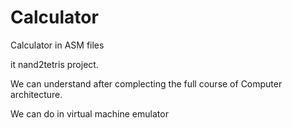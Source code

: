 # Calculator
Calculator in ASM files

it nand2tetris project. 

We can understand after complecting the full course of Computer architecture. 

We can do in virtual machine emulator
